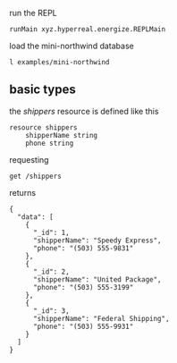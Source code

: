 run the REPL

	runMain xyz.hyperreal.energize.REPLMain
	
load the mini-northwind database

	l examples/mini-northwind
	
basic types
-----------

the *shippers* resource is defined like this

    resource shippers
        shipperName string
        phone string

requesting

	get /shippers
	
returns

	{
      "data": [
        {
          "_id": 1,
          "shipperName": "Speedy Express",
          "phone": "(503) 555-9831"
        },
        {
          "_id": 2,
          "shipperName": "United Package",
          "phone": "(503) 555-3199"
        },
        {
          "_id": 3,
          "shipperName": "Federal Shipping",
          "phone": "(503) 555-9931"
        }
      ]
    }